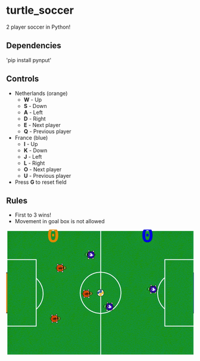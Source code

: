# turtle_soccer
2 player soccer in Python!

## Dependencies
'pip install pynput'

## Controls
 * Netherlands (orange)
   * **W** - Up
   * **S** - Down
   * **A** - Left
   * **D** - Right
   * **E** - Next player
   * **Q** - Previous player
 * France (blue)
   * **I** - Up
   * **K** - Down
   * **J** - Left
   * **L** - Right
   * **O** - Next player
   * **U** - Previous player
 * Press **G** to reset field

## Rules
 * First to 3 wins!
 * Movement in goal box is not allowed

![Expected screen output](https://raw.githubusercontent.com/MarkJennings/turtle_soccer/main/images/turtle-field.png)
